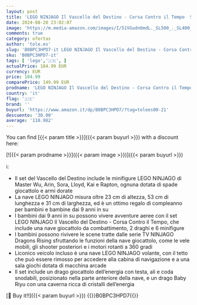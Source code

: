 ```yaml
---
layout: post
title: 'LEGO NINJAGO Il Vascello del Destino - Corsa Contro il Tempo  Set con Nave Giocattolo Volante  2 Figure di Drago e 6 Minifigure  Giochi per Bambini e Bambine da 9 Anni  Idea Regalo di Compleanno 71797'
date: 2024-08-20 23:02:07
image: 'https://m.media-amazon.com/images/I/51VGudn6mdL._SL500_._SL400_.jpg'
comments: true
category: ofertas
author: 'tole.es'
slug: 'B0BPC3HPD7-it LEGO NINJAGO Il Vascello del Destino - Corsa Contro il...'
sku: 'B0BPC3HPD7-it'
tags: [ 'lego','🇮🇹', ]
actualPrice: 104.99 EUR
currency: EUR
price: 104.99
comparePrice: 149.99 EUR
prodname: 'LEGO NINJAGO Il Vascello del Destino - Corsa Contro il Tempo  Set con Nave Giocattolo Volante  2 Figure di Drago e 6 Minifigure  Giochi per Bambini e Bambine da 9 Anni  Idea Regalo di Compleanno 71797'
country: 'it'
flag: '🇮🇹'
brand: ''
buyurl: 'https://www.amazon.it/dp/B0BPC3HPD7/?tag=tolees00-21'
descuento: '30.00'
average: '110.982'
---
```


You can find [{{< param title >}}]({{< param buyurl >}}) with a discount here:

[![{{< param prodname >}}]({{< param image >}})]({{< param buyurl >}})

ℹ️:

- Il set del Vascello del Destino include le minifigure LEGO NINJAGO di Master Wu, Arin, Sora, Lloyd, Kai e Rapton, ognuna dotata di spade giocattolo e armi dorate
- La nave LEGO NINJAGO misura oltre 23 cm di altezza, 53 cm di lunghezza e 31 cm di larghezza, ed è un ottimo regalo di compleanno per bambini e bambine dai 9 anni in su
- I bambini dai 9 anni in su possono vivere avventure aeree con il set LEGO NINJAGO Il Vascello del Destino - Corsa Contro il Tempo, che include una nave giocattolo da combattimento, 2 draghi e 6 minifigure
- I bambini possono rivivere le scene tratte dalle serie TV NINJAGO Dragons Rising sfruttando le funzioni della nave giocattolo, come le vele mobili, gli shooter posteriori e i motori rotanti a 360 gradi
- Liconico veicolo incluso è una nave LEGO NINJAGO volante, con il tetto che può essere rimosso per accedere alla cabina di navigazione e a una sala giochi dotata di macchina arcade
- Il set include un drago giocattolo dell’energia con testa, ali e coda snodabili, posizionato nella parte anteriore della nave, e un drago Baby Riyu con una caverna ricca di cristalli dell’energia

[🛒 Buy it!!]({{< param buyurl >}})
{{<world>}}B0BPC3HPD7{{</world>}}
